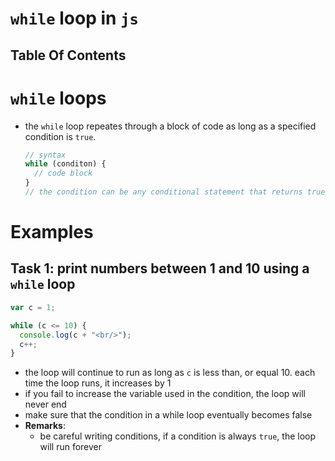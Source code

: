 # `while` loop in `js`

## Table Of Contents

# `while` loops

- the `while` loop repeates through a block of code as long as a specified condition is `true`.

  ```js
  // syntax
  while (conditon) {
    // code block
  }
  // the condition can be any conditional statement that returns true or false
  ```

# Examples

## Task 1: print numbers between 1 and 10 using a `while` loop

```js
var c = 1;

while (c <= 10) {
  console.log(c + "<br/>");
  c++;
}
```

- the loop will continue to run as long as `c` is less than, or equal 10. each time the loop runs, it increases by 1
- if you fail to increase the variable used in the condition, the loop will never end
- make sure that the condition in a while loop eventually becomes false
- **Remarks**:
  - be careful writing conditions, if a condition is always `true`, the loop will run forever
